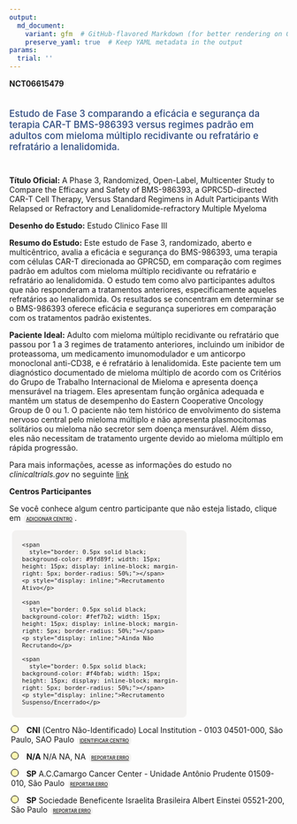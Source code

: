 ```yaml
---
output: 
  md_document:
    variant: gfm  # GitHub-flavored Markdown (for better rendering on GitHub)
    preserve_yaml: true  # Keep YAML metadata in the output
params:
  trial: ''
---
```


<script async src="https://scripts.simpleanalyticscdn.com/latest.js"></script>

**NCT06615479**

<div style="padding: 5px 5px 5px 0px; font-size: 1.20em; font-weight: 500; color: #2E4A7F; text-align: left; margin-bottom: 20px">

Estudo de Fase 3 comparando a eficácia e segurança da terapia CAR-T
BMS-986393 versus regimes padrão em adultos com mieloma múltiplo
recidivante ou refratário e refratário a lenalidomida.

</div>

**Título Oficial:** A Phase 3, Randomized, Open-Label, Multicenter Study
to Compare the Efficacy and Safety of BMS-986393, a GPRC5D-directed
CAR-T Cell Therapy, Versus Standard Regimens in Adult Participants With
Relapsed or Refractory and Lenalidomide-refractory Multiple Myeloma

**Desenho do Estudo:** Estudo Clinico Fase III

**Resumo do Estudo:** Este estudo de Fase 3, randomizado, aberto e
multicêntrico, avalia a eficácia e segurança do BMS-986393, uma terapia
com células CAR-T direcionada ao GPRC5D, em comparação com regimes
padrão em adultos com mieloma múltiplo recidivante ou refratário e
refratário ao lenalidomida. O estudo tem como alvo participantes adultos
que não responderam a tratamentos anteriores, especificamente aqueles
refratários ao lenalidomida. Os resultados se concentram em determinar
se o BMS-986393 oferece eficácia e segurança superiores em comparação
com os tratamentos padrão existentes.

**Paciente Ideal:** Adulto com mieloma múltiplo recidivante ou
refratário que passou por 1 a 3 regimes de tratamento anteriores,
incluindo um inibidor de proteassoma, um medicamento imunomodulador e um
anticorpo monoclonal anti-CD38, e é refratário à lenalidomida. Este
paciente tem um diagnóstico documentado de mieloma múltiplo de acordo
com os Critérios do Grupo de Trabalho Internacional de Mieloma e
apresenta doença mensurável na triagem. Eles apresentam função orgânica
adequada e mantêm um status de desempenho do Eastern Cooperative
Oncology Group de 0 ou 1. O paciente não tem histórico de envolvimento
do sistema nervoso central pelo mieloma múltiplo e não apresenta
plasmocitomas solitários ou mieloma não secretor sem doença mensurável.
Além disso, eles não necessitam de tratamento urgente devido ao mieloma
múltiplo em rápida progressão.

Para mais informações, acesse as informações do estudo no
*clinicaltrials.gov* no seguinte
[link](https://clinicaltrials.gov/ct2/show/NCT06615479)

**Centros Participantes**

Se você conhece algum centro participante que não esteja listado, clique
em
<span style="color: #2E4A7F; margin-left: 2px; padding: 4px; background-color: #f3f2f1; border-radius: 8px; font-weight: 500; font-size: 0.6em"><a
href="https://cancertrialsbr.shinyapps.io/formsapp?study_nct_id=NCT06615479&amp;location_id=N%2FA&amp;location_full_name=N%2FA&amp;form_type=Adicionar%20Centro"
target="_blank">ADICIONAR CENTRO</a></span>.

<div style="margin-bottom: 8px; margin-left: 5px; padding: 8px; max-width: 300px; background-color: #f3f2f1; border-radius: 8px; font-size: 0.9em">

<div style="margin-left: 10px;">

    <span 
      style="border: 0.5px solid black; background-color: #9fd89f; width: 15px; height: 15px; display: inline-block; margin-right: 5px; border-radius: 50%;"></span>
    <p style="display: inline;">Recrutamento Ativo</p>

</div>

<div style="margin-left: 10px;">

    <span 
      style="border: 0.5px solid black; background-color: #fef7b2; width: 15px; height: 15px; display: inline-block; margin-right: 5px; border-radius: 50%;"></span>
    <p style="display: inline;">Ainda Não Recrutando</p>

</div>

<div style="margin-left: 10px;">

    <span 
      style="border: 0.5px solid black; background-color: #f4bfab; width: 15px; height: 15px; display: inline-block; margin-right: 5px; border-radius: 50%;"></span>
    <p style="display: inline;">Recrutamento Suspenso/Encerrado</p>

</div>

</div>

<div style="margin: 3px;">

<span style="border: 0.5px solid black; display: inline-block; width: 12px; height: 12px; border-radius: 50%; margin-right: 10px; padding-bottom: 0px; background-color: #fef7b2;"></span>
<b>CNI</b> (Centro Não-Identificado) Local Institution - 0103 04501-000,
São Paulo, SAO Paulo
<span style="color: #2E4A7F; margin-left: 2px; padding: 4px; background-color: #f3f2f1; border-radius: 8px; font-weight: 500; font-size: 0.6em"><a
href="https://cancertrialsbr.shinyapps.io/formsapp?study_nct_id=NCT06615479&amp;location_id=LOCALINSTITUTION0103SAOPAULOSAOPAULO04501000BRAZIL&amp;location_full_name=%28Centro%20N%C3%A3o-Identificado%29%2C%20Local%20Institution%20-%200103%2004501-000%2C%20S%C3%A3o%20Paulo%2C%20SAO%20Paulo&amp;form_type=Identificar%20Centro"
target="_blank">IDENTIFICAR CENTRO</a></span>

</div>

<div style="margin: 3px;">

<span style="border: 0.5px solid black; display: inline-block; width: 12px; height: 12px; border-radius: 50%; margin-right: 10px; padding-bottom: 0px; background-color: #fef7b2;"></span>
<b>N/A</b> N/A NA, NA
<span style="color: #2E4A7F; margin-left: 2px; padding: 4px; background-color: #f3f2f1; border-radius: 8px; font-weight: 500; font-size: 0.6em"><a
href="https://cancertrialsbr.shinyapps.io/formsapp?study_nct_id=NCT06615479&amp;location_id=LOCALINSTITUTION0012NOVALIMAMINASGERAIS34000000BRAZIL&amp;location_full_name=NA%2C%20NA%2C%20NA&amp;form_type=Reportar%20Erro"
target="_blank">REPORTAR ERRO</a></span>

</div>

<div style="margin: 3px;">

<span style="border: 0.5px solid black; display: inline-block; width: 12px; height: 12px; border-radius: 50%; margin-right: 10px; padding-bottom: 0px; background-color: #fef7b2;"></span>
<b>SP</b> A.C.Camargo Cancer Center - Unidade Antônio Prudente
01509-010, São Paulo
<span style="color: #2E4A7F; margin-left: 2px; padding: 4px; background-color: #f3f2f1; border-radius: 8px; font-weight: 500; font-size: 0.6em"><a
href="https://cancertrialsbr.shinyapps.io/formsapp?study_nct_id=NCT06615479&amp;location_id=LOCALINSTITUTION0013SAOPAULOSAOPAULO01509010BRAZIL&amp;location_full_name=A.C.Camargo%20Cancer%20Center%20-%20Unidade%20Ant%C3%B4nio%20Prudente%2C%2001509-010%2C%20S%C3%A3o%20Paulo&amp;form_type=Reportar%20Erro"
target="_blank">REPORTAR ERRO</a></span>

</div>

<div style="margin: 3px;">

<span style="border: 0.5px solid black; display: inline-block; width: 12px; height: 12px; border-radius: 50%; margin-right: 10px; padding-bottom: 0px; background-color: #fef7b2;"></span>
<b>SP</b> Sociedade Beneficente Israelita Brasileira Albert Einstei
05521-200, São Paulo
<span style="color: #2E4A7F; margin-left: 2px; padding: 4px; background-color: #f3f2f1; border-radius: 8px; font-weight: 500; font-size: 0.6em"><a
href="https://cancertrialsbr.shinyapps.io/formsapp?study_nct_id=NCT06615479&amp;location_id=LOCALINSTITUTION0031SAOPAULO05652900BRAZIL&amp;location_full_name=Sociedade%20Beneficente%20Israelita%20Brasileira%20Albert%20Einstei%2C%2005521-200%2C%20S%C3%A3o%20Paulo&amp;form_type=Reportar%20Erro"
target="_blank">REPORTAR ERRO</a></span>

</div>
